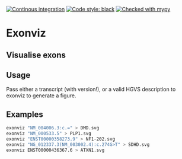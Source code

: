[![Continous integration](https://github.com/Redmar-van-den-Berg/exonviz/actions/workflows/ci.yml/badge.svg)](https://github.com/Redmar-van-den-Berg/exonviz/actions/workflows/ci.yml)
[![Code style: black](https://img.shields.io/badge/code%20style-black-000000.svg)](https://github.com/psf/black)
[![Checked with mypy](http://www.mypy-lang.org/static/mypy_badge.svg)](http://mypy-lang.org/)

# Exonviz
Visualise exons
------------------------------------------------------------------------
## Usage
Pass either a transcript (with version!), or a valid HGVS description to exonviz to generate a figure.

## Examples
```bash
exonviz "NM_004006.3:c.=" > DMD.svg
exonviz "NM_000533.5" > PLP1.svg
exonviz "ENST00000358273.9" > NF1-202.svg
exonviz "NG_012337.3(NM_003002.4):c.274G>T" > SDHD.svg
exonviz ENST00000436367.6 > ATXN1.svg
```
